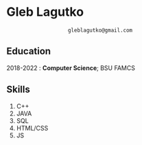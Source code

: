 Gleb Lagutko
============


                        gleblagutko@gmail.com


Education
---------

2018-2022 
:   **Computer Science**; BSU FAMCS


Skills
-------

1. C++
2. JAVA
3. SQL
4. HTML/CSS
5. JS

